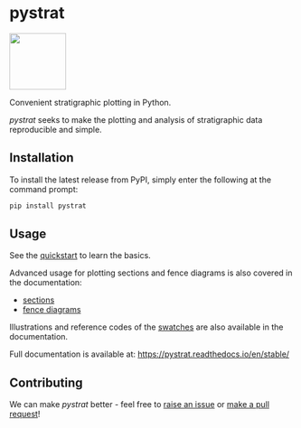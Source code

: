 # pystrat

<img src="https://raw.githubusercontent.com/yuempark/pystrat/master/images/pystrat-logo.png" width="100" height="100">

Convenient stratigraphic plotting in Python.

*pystrat* seeks to make the plotting and analysis of stratigraphic data reproducible and simple.

## Installation

To install the latest release from PyPI, simply enter the following at the command prompt:

```bash
pip install pystrat
```

## Usage

See the [quickstart](https://pystrat.readthedocs.io/en/stable/quickstart.html) to learn the basics.

Advanced usage for plotting sections and fence diagrams is also covered in the documentation:
- [sections](https://pystrat.readthedocs.io/en/stable/sections.html)
- [fence diagrams](https://pystrat.readthedocs.io/en/stable/fence_diagrams.html)

Illustrations and reference codes of the [swatches](https://pystrat.readthedocs.io/en/stable/swatches.html) are also available in the documentation.

Full documentation is available at:
https://pystrat.readthedocs.io/en/stable/

## Contributing

We can make *pystrat* better - feel free to [raise an issue](https://github.com/pystrat-maintainers/pystrat/issues) or [make a pull request](https://github.com/pystrat-maintainers/pystrat/pulls)!
